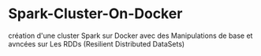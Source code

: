 # Spark-Cluster-On-Docker
création d'une cluster Spark sur Docker avec des Manipulations de base et avncées sur Les RDDs (Resilient Distributed DataSets)
